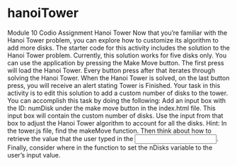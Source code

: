 # hanoiTower
Module 10 Codio Assignment
Hanoi Tower
Now that you’re familiar with the Hanoi Tower problem, you can explore how to customize its algorithm to add more disks.
The starter code for this activity includes the solution to the Hanoi Tower problem. Currently, this solution works for five disks only.
You can use the application by pressing the Make Move button. The first press will load the Hanoi Tower. Every button press after that iterates through solving the Hanoi Tower. When the Hanoi Tower is solved, on the last button press, you will receive an alert stating Tower is Finished.
Your task in this activity is to edit this solution to add a custom number of disks to the tower.
You can accomplish this task by doing the following:
Add an input box with the ID: numDisk under the make move button in the index.html file. This input box will contain the custom number of disks.
Use the input from that box to adjust the Hanoi Tower algorithm to account for all the disks.
Hint: In the tower.js file, find the makeMove function. Then think about how to retrieve the value that the user typed in the <input>. Finally, consider where in the function to set the nDisks variable to the user’s input value.